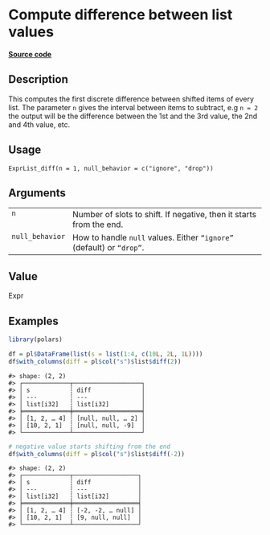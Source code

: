 

# Compute difference between list values

[**Source code**](https://github.com/pola-rs/r-polars/tree/main/R/expr__list.R#L307)

## Description

This computes the first discrete difference between shifted items of
every list. The parameter <code>n</code> gives the interval between
items to subtract, e.g <code>n = 2</code> the output will be the
difference between the 1st and the 3rd value, the 2nd and 4th value,
etc.

## Usage

<pre><code class='language-R'>ExprList_diff(n = 1, null_behavior = c("ignore", "drop"))
</code></pre>

## Arguments

<table>
<tr>
<td style="white-space: nowrap; font-family: monospace; vertical-align: top">
<code id="n">n</code>
</td>
<td>
Number of slots to shift. If negative, then it starts from the end.
</td>
</tr>
<tr>
<td style="white-space: nowrap; font-family: monospace; vertical-align: top">
<code id="null_behavior">null_behavior</code>
</td>
<td>
How to handle <code>null</code> values. Either <code>“ignore”</code>
(default) or <code>“drop”</code>.
</td>
</tr>
</table>

## Value

Expr

## Examples

``` r
library(polars)

df = pl$DataFrame(list(s = list(1:4, c(10L, 2L, 1L))))
df$with_columns(diff = pl$col("s")$list$diff(2))
```

    #> shape: (2, 2)
    #> ┌─────────────┬───────────────────┐
    #> │ s           ┆ diff              │
    #> │ ---         ┆ ---               │
    #> │ list[i32]   ┆ list[i32]         │
    #> ╞═════════════╪═══════════════════╡
    #> │ [1, 2, … 4] ┆ [null, null, … 2] │
    #> │ [10, 2, 1]  ┆ [null, null, -9]  │
    #> └─────────────┴───────────────────┘

``` r
# negative value starts shifting from the end
df$with_columns(diff = pl$col("s")$list$diff(-2))
```

    #> shape: (2, 2)
    #> ┌─────────────┬──────────────────┐
    #> │ s           ┆ diff             │
    #> │ ---         ┆ ---              │
    #> │ list[i32]   ┆ list[i32]        │
    #> ╞═════════════╪══════════════════╡
    #> │ [1, 2, … 4] ┆ [-2, -2, … null] │
    #> │ [10, 2, 1]  ┆ [9, null, null]  │
    #> └─────────────┴──────────────────┘
